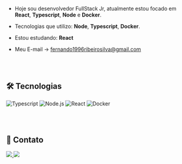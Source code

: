 - Hoje sou desenvolvedor FullStack Jr, atualmente estou focado em **React**, **Typescript**, **Node** e **Docker**.

- Tecnologias que utilizo: **Node**, **Typescript**, **Docker**.

- Estou estudando: **React**


- Meu E-mail -> fernando1996ribeirosilva@gmail.com

<br></br>

## 🛠️ Tecnologias

![Typescript](https://img.shields.io/badge/-Typescript-05122A?style=flat&logo=typescript)
![Node.js](https://img.shields.io/badge/-Node.js-05122A?style=flat&logo=node.js)
![React](https://img.shields.io/badge/-React-05122A?style=flat&logo=react)
![Docker](https://img.shields.io/badge/-Docker-05122A?style=flat&logo=docker)

<br></br>

## 🔗 Contato

<p>
<a href="https://gmail.com" target="_blank">
 <img src="https://img.shields.io/badge/-Gmail-05122A?style=flat&logo=gmail"/>
</a>
<a href="https://www.linkedin.com/in/fernando-r-da-silva-270846170/" target="_blank">
  <img src="https://img.shields.io/badge/-linkedin-05122A?style=flat&logo=linkedin"/>
</a>
</p>
